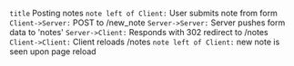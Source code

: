 `title` Posting notes
`note left of Client:` User submits note from form
`Client->Server:` POST to /new_note
`Server->Server:` Server pushes form data to 'notes'
`Server->Client:` Responds with 302 redirect to /notes
`Client->Client:` Client reloads /notes
`note left of Client:` new note is seen upon page reload